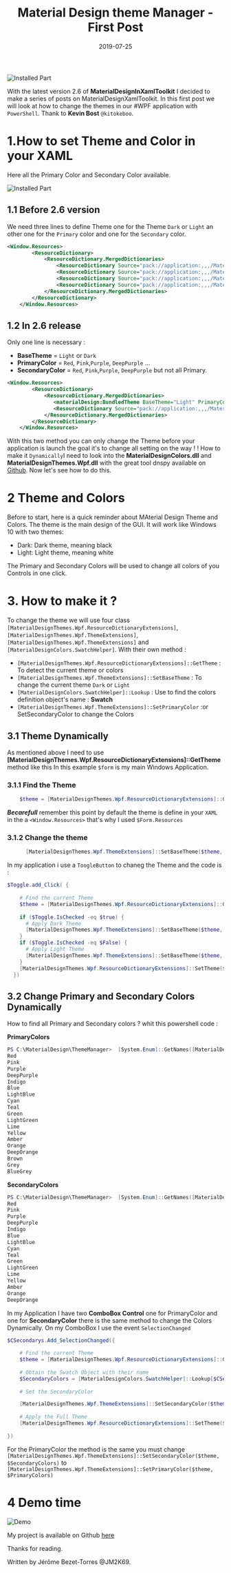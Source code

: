 ﻿---
layout: post
title: "Material Design theme Manager -First Post"
date: 2019-07-25
tags: [PowerShell, Material, Design, XAML, WPF, Themes, Manager ]
published : true
---

![Installed Part](/img/Manager.PNG) 


With the latest version 2.6 of **MaterialDesignInXamlToolkit** I decided to make a series of posts on MaterialDesignXamlToolkit. In this first post we will look at how to change the themes in our #WPF application with `PowerShell`. Thank to **Kevin Bost** `@kitokeboo`.

# 1.How to set Theme and Color in your XAML  

Here all the Primary Color and Secondary Color available.

![Installed Part](/img/palette.PNG) 


## 1.1 Before 2.6 version

We need three lines to define Theme one for the Theme `Dark` or `Light` an other one for the `Primary` color and one for the `Secondary` color.

```XML
<Window.Resources>
        <ResourceDictionary>
            <ResourceDictionary.MergedDictionaries>
                <ResourceDictionary Source="pack://application:,,,/MaterialDesignThemes.Wpf;component/Themes/MaterialDesignTheme.Dark.xaml" />
                <ResourceDictionary Source="pack://application:,,,/MaterialDesignThemes.Wpf;component/Themes/MaterialDesignTheme.Defaults.xaml" />
                <ResourceDictionary Source="pack://application:,,,/MaterialDesignColors;component/Themes/Recommended/Primary/MaterialDesignColor.Purple.xaml" />
                <ResourceDictionary Source="pack://application:,,,/MaterialDesignColors;component/Themes/Recommended/Accent/MaterialDesignColor.blue.xaml" />
            </ResourceDictionary.MergedDictionaries>
        </ResourceDictionary>
    </Window.Resources>
```

## 1.2 In 2.6 release

Only one line is necessary :

* **BaseTheme** = `Light` or `Dark`
* **PrimaryColor** = `Red`, `Pink`,`Purple`, `DeepPurple` ...
* **SecondaryColor** = `Red`, `Pink`,`Purple`, `DeepPurple` but not all Primary.

```XML
<Window.Resources>
        <ResourceDictionary>
            <ResourceDictionary.MergedDictionaries>
               <materialDesign:BundledTheme BaseTheme="Light" PrimaryColor="DeepPurple" SecondaryColor="Lime" />
               <ResourceDictionary Source="pack://application:,,,/MaterialDesignThemes.Wpf;component/Themes/MaterialDesignTheme.Defaults.xaml" />
            </ResourceDictionary.MergedDictionaries>
        </ResourceDictionary>
    </Window.Resources>
```

With this two method you can only change the Theme before your application is launch the goal it's to change all setting on the way ! !
How to make it `Dynamically`I need to look into the **MaterialDesignColors.dll** and **MaterialDesignThemes.Wpf.dll** with the great tool dnspy available on [Github](https://github.com/0xd4d/dnSpy/releases).
Now let's see how to do this.

# 2 Theme and Colors
Before to start, here is a quick reminder about MAterial Design Theme and Colors.
The theme is the main design of the GUI. It will work like Windows 10 with two themes:
- Dark: Dark theme, meaning black
- Light: Light theme, meaning white
 
The Primary and Secondary Colors will be used to change all colors of you Controls in one click.

# 3. How to make it ?

To change the theme we will use four class `[MaterialDesignThemes.Wpf.ResourceDictionaryExtensions]`, `[MaterialDesignThemes.Wpf.ThemeExtensions]`,  `[MaterialDesignThemes.Wpf.ThemeExtensions]` and `[MaterialDesignColors.SwatchHelper]`.
With their own method : 
- `[MaterialDesignThemes.Wpf.ResourceDictionaryExtensions]::GetTheme` : To detect the current theme or colors
- `[MaterialDesignThemes.Wpf.ThemeExtensions]::SetBaseTheme` : To change the current theme `Dark` or `Light`
- `[MaterialDesignColors.SwatchHelper]::Lookup` : Use to find the colors definition object's name :  **Swatch**
- `[MaterialDesignThemes.Wpf.ThemeExtensions]::SetPrimaryColor` :or SetSecondaryColor to change the Colors  


## 3.1 Theme Dynamically

As mentioned above I need to use **[MaterialDesignThemes.Wpf.ResourceDictionaryExtensions]::GetTheme** method like this In this example `$form` is my main Windows Application.

### 3.1.1 Find the Theme

```powershell
    $theme = [MaterialDesignThemes.Wpf.ResourceDictionaryExtensions]::GetTheme($form.Resources)

```

_**Becarefull**_ remember this point by default the theme is define in your `XAML` in the a `<Window.Resources>` that's why I used `$Form.Resources`

### 3.1.2 Change the theme


```powershell
      [MaterialDesignThemes.Wpf.ThemeExtensions]::SetBaseTheme($theme, [MaterialDesignThemes.Wpf.Theme]::Dark)

```
In my application i use a `ToogleButton` to chaneg the Theme and the code is :

```powershell
$Toggle.add_Click( {
    
    # Find the current Theme
    $theme = [MaterialDesignThemes.Wpf.ResourceDictionaryExtensions]::GetTheme($form.Resources)
   
    if ($Toggle.IsChecked -eq $true) {
      # Apply Dark Theme  
      [MaterialDesignThemes.Wpf.ThemeExtensions]::SetBaseTheme($theme, [MaterialDesignThemes.Wpf.Theme]::Dark)
    }
    if ($Toggle.IsChecked -eq $False) {
      # Apply Light Theme
      [MaterialDesignThemes.Wpf.ThemeExtensions]::SetBaseTheme($theme, [MaterialDesignThemes.Wpf.Theme]::Light)
    }
    [MaterialDesignThemes.Wpf.ResourceDictionaryExtensions]::SetTheme($form.Resources, $theme)
  })

```
## 3.2 Change Primary and Secondary Colors Dynamically

How to find all Primary and Secondary colors ? whit this powershell code :

**PrimaryColors**

```powershell
PS C:\MaterialDesign\ThemeManager>  [System.Enum]::GetNames([MaterialDesignColors.PrimaryColor])
Red
Pink
Purple
DeepPurple
Indigo
Blue
LightBlue
Cyan
Teal
Green
LightGreen
Lime
Yellow
Amber
Orange
DeepOrange
Brown
Grey
BlueGrey
```

**SecondaryColors**

```powershell
PS C:\MaterialDesign\ThemeManager>  [System.Enum]::GetNames([MaterialDesignColors.SecondaryColor])
Red
Pink
Purple
DeepPurple
Indigo
Blue
LightBlue
Cyan
Teal
Green
LightGreen
Lime
Yellow
Amber
Orange
DeepOrange
```

In my Application I have two **ComboBox Control** one for PrimaryColor and one for **SecondaryColor** there is the same method to change the Colors Dynamically. On my ComboBox I use the event `SelectionChanged`

```powershell
$CSecondarys.Add_SelectionChanged({
    
    # Find the current Theme
    $theme = [MaterialDesignThemes.Wpf.ResourceDictionaryExtensions]::GetTheme($form.Resources)
    
    # Obtain the Swatch Object with their name
    $SecondaryColors = [MaterialDesignColors.SwatchHelper]::Lookup[$CSecondarys.SelectedValue]
    
    # Set the SecondaryColor

    [MaterialDesignThemes.Wpf.ThemeExtensions]::SetSecondaryColor($theme, $SecondaryColors)
    
    # Apply the Full Theme
    [MaterialDesignThemes.Wpf.ResourceDictionaryExtensions]::SetTheme($form.Resources, $theme)
    
})
```
For the PrimaryColor the method is the same you must change `[MaterialDesignThemes.Wpf.ThemeExtensions]::SetSecondaryColor($theme, $SecondaryColors)` to `[MaterialDesignThemes.Wpf.ThemeExtensions]::SetPrimaryColor($theme, $PrimaryColors)`

# 4 Demo time

![Demo](https://github.com/JM2K69/JM2K69.github.io/blob/master/img/Gif.gif) 

My project is available on Github [here](https://github.com/JM2K69/Material-Design-Theme-Manager-)

Thanks for reading.

Written by Jérôme Bezet-Torres @JM2K69.
